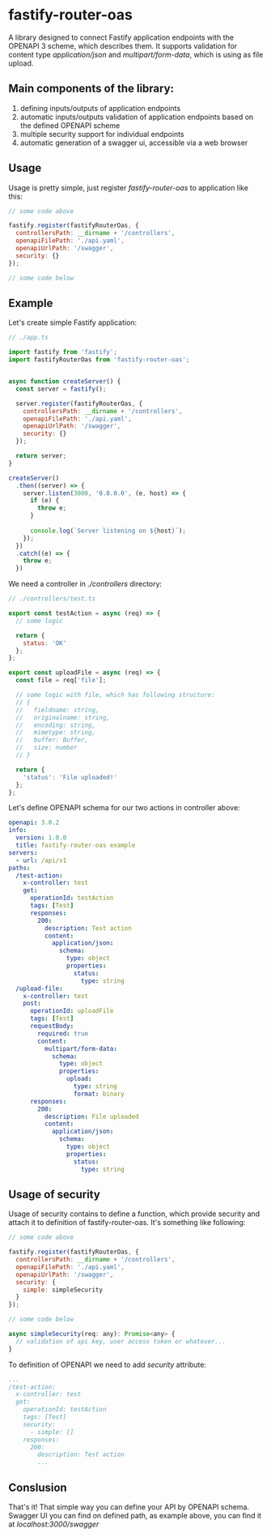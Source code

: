 # fastify-router-oas

A library designed to connect Fastify application endpoints with the OPENAPI 3 scheme, which describes them. It supports validation for content type *application/json* and *multipart/form-data*, which is using as file upload.

## Main components of the library:

1. defining inputs/outputs of application endpoints
2. automatic inputs/outputs validation of application endpoints based on the defined OPENAPI scheme
3. multiple security support for individual endpoints
4. automatic generation of a swagger ui, accessible via a web browser

## Usage

Usage is pretty simple, just register *fastify-router-oas* to application like this:

```javascript
// some code above

fastify.register(fastifyRouterOas, {
  controllersPath: __dirname + '/controllers',
  openapiFilePath: './api.yaml',
  openapiUrlPath: '/swagger',
  security: {}
});

// some code below
```

## Example

Let's create simple Fastify application:

```javascript
// ./app.ts

import fastify from 'fastify';
import fastifyRouterOas from 'fastify-router-oas';


async function createServer() {
  const server = fastify();

  server.register(fastifyRouterOas, {
    controllersPath: __dirname + '/controllers',
    openapiFilePath: './api.yaml',
    openapiUrlPath: '/swagger',
    security: {}
  });

  return server;
}

createServer()
  .then((server) => {
    server.listen(3000, '0.0.0.0', (e, host) => {
      if (e) {
        throw e;
      }
      
      console.log(`Server listening on ${host}`);
    });
  })
  .catch((e) => {
    throw e;
  })
```

We need a controller in *./controllers* directory:

```javascript
// ./controllers/test.ts

export const testAction = async (req) => {
  // some logic

  return {
    status: 'OK'
  };
};

export const uploadFile = async (req) => {
  const file = req['file'];

  // some logic with file, which has following structure:
  // {
  //   fieldname: string,
  //   originalname: string,
  //   encoding: string,
  //   mimetype: string,
  //   buffer: Buffer,
  //   size: number
  // }

  return {
    'status': 'File uploaded!'
  };
};
```

Let's define OPENAPI schema for our two actions in controller above:

```yaml
openapi: 3.0.2
info:
  version: 1.0.0
  title: fastify-router-oas example
servers:
  - url: /api/v1
paths:
  /test-action:
    x-controller: test
    get:
      operationId: testAction
      tags: [Test]
      responses:
        200:
          description: Test action
          content:
            application/json:
              schema:
                type: object
                properties:
                  status:
                    type: string
  /upload-file:
    x-controller: test
    post:
      operationId: uploadFile
      tags: [Test]
      requestBody:
        required: true
        content:
          multipart/form-data:
            schema:
              type: object
              properties:
                upload:
                  type: string
                  format: binary
      responses:
        200:
          description: File uploaded
          content:
            application/json:
              schema:
                type: object
                properties:
                  status:
                    type: string
```

## Usage of security

Usage of security contains to define a function, which provide security and attach it to definition of fastify-router-oas. It's something like following:

```javascript
// some code above

fastify.register(fastifyRouterOas, {
  controllersPath: __dirname + '/controllers',
  openapiFilePath: './api.yaml',
  openapiUrlPath: '/swagger',
  security: {
    simple: simpleSecurity
  }
});

// some code below

async simpleSecurity(req: any): Promise<any> {
  // validation of api key, user access token or whatever...
}
```

To definition of OPENAPI we need to add *security* attribute:

```yaml
...
/test-action:
  x-controller: test
  get:
    operationId: testAction
    tags: [Test]
    security:
      - simple: []
    responses:
      200:
        description: Test action
        ...
```

## Conslusion

That's it! That simple way you can define your API by OPENAPI schema. Swagger UI you can find on defined path, as example above, you can find it at *localhost:3000/swagger*